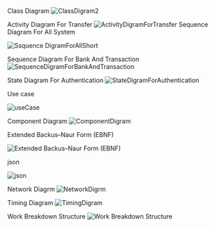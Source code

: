 Class Diagram
![ClassDigram2](https://github.com/user-attachments/assets/899e42fe-23d0-4c02-bc52-3d4be61ad7a9)

Activity Diagram For Transfer
![ActivityDigramForTransfer](https://github.com/user-attachments/assets/5efd3e16-fe69-42f8-9bfa-a352a6bae2ed)
Sequence Diagram For All System

![Ssquence DigramForAllShort](https://github.com/user-attachments/assets/cdbe7d6d-67d8-41ad-8b18-27eb0f87017b)


Sequence Diagram For Bank And Transaction
![SequenceDigramForBankAndTransaction](https://github.com/user-attachments/assets/51c68438-ce2d-40d7-93cc-5cc805eafbb8)

State Diagram For Authentication
![StateDigramForAuthentication](https://github.com/user-attachments/assets/0108ade2-d376-414a-a954-9f6ddf10ea04)


Use case

![useCase](https://github.com/user-attachments/assets/f084e2c1-7681-427d-863d-a3e4c8e75f88)


Component Diagram
![ComponentDigram](https://github.com/user-attachments/assets/bbff3bc4-8b31-46d7-b6e6-56c1a9148e30)


Extended Backus–Naur Form (EBNF)

![Extended Backus–Naur Form (EBNF)](https://github.com/user-attachments/assets/da7de35c-c4c8-4ba9-ad04-b0420a111732)


json

![json](https://github.com/user-attachments/assets/0cfea59c-3a09-4a13-9458-6ea435702b17)

Network Diagrm
![NetworkDigrm](https://github.com/user-attachments/assets/cd7d4717-341d-4a56-8a70-a8413685e993)

 
Timing Diagram
![TimingDigram](https://github.com/user-attachments/assets/ec12d8d4-5383-414e-b752-254a4975eed9)


Work Breakdown Structure
![Work Breakdown Structure](https://github.com/user-attachments/assets/854e96a4-e62b-4e3f-80fe-0ff36ea7e0b8)

